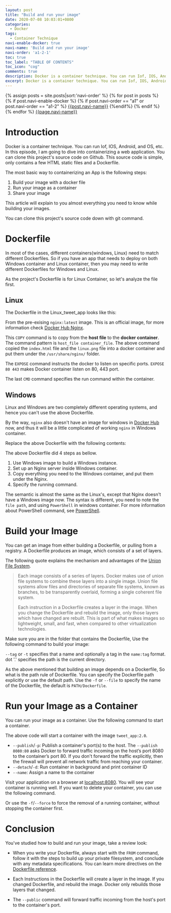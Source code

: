 ```yaml
---
layout: post
title: "Build and run your image"
date: 2020-07-08 10:03:01+0800
categories:
  - Docker
tags:
  - Container Technique
navi-enable-docker: true
navi-name: 'Build and run your image'
navi-order: 'a1-2-1'
toc: true
toc_label: "TABLE OF CONTENTS"
toc_icon: "cog"
comments: true
description: Docker is a container technique. You can run Iof, IOS, Android, and OS, etc. In this episode, I am going to dive into containerizing a web application. You can clone this project's source code on Github. This source code is simple, only contains a few HTML static files and a Dockerfile.
excerpt: Docker is a container technique. You can run Iof, IOS, Android, and OS, etc. In this episode, I am going to dive into containerizing a web application. You can clone this project's source code on Github. This source code is simple, only contains a few HTML static files and a Dockerfile.
---
```

<!--navigation bar-->
<div class='navi-link-container'>
  {% assign posts = site.posts|sort:'navi-order' %}
  {% for post in posts %}
    {% if post.navi-enable-docker %}
        {% if post.navi-order == "a1" or
              post.navi-order == "a1-2" 
        %}
            <a href="{{ site.baseurl }}{{ post.url }}" class='navi-link'>{{post.navi-name}}</a>
        {%endif%}
    {% endif %}
  {% endfor %}
<a class='navi-link' href="">{{page.navi-name}}</a>
</div>
<!--navigation bar-->

# Introduction

Docker is a container technique. You can run Iof, IOS, Android, and OS, etc. In this episode, I am going to dive into containerizing a web application. You can clone this project's source code on Github. This source code is simple, only contains a few HTML static files and a Dockerfile.

The most basic way to containerizing an App is the following steps:
1. Build your image with a docker file
2. Run your image as a container
3. Share your image

This article will explain to you almost everything you need to know while building your images.  

You can clone this project's source code down with git command.

<script src="https://gist.github.com/voltwu/d0e2509259153461551d0988ade35a2d.js"></script>

# Dockerfile
In most of the cases, different containers(windows, Linux) need to match different Dockerfiles. So if you have an app that needs to deploy on both Windows container and Linux container, then you may need to write different Dockerfiles for Windows and Linux. 

As the project's Dockerfile is for Linux Container, so let's analyze the file first.
## Linux

The Dockerfile in the Linux_tweet_app looks like this:

<script src="https://gist.github.com/voltwu/b4e2322fe24c4b25ac8de7259443c0f7.js"></script>

From the pre-exising `nginx:latest` image. This is an official image, for more information check [Docker Hub Nginx][1].

This `COPY` command is to copy from the **host file** to the **docker container**. The command pattern is `host_file container_file`. The above command copied the `index.html` file and the `linux.png` file into a docker container and put them under the `/usr/share/nginx/` folder.

The `EXPOSE` command instructs the docker to listen on specific ports. `EXPOSE 80 443` makes Docker container listen on 80, 443 port.

The last `CMD` command specifies the run command within the container.

## Windows
Linux and Windows are two completely different operating systems, and hence you can't use the above Dockerfile.

By the way, `nginx` also doesn't have an image for windows in [Docker Hub][1] now, and thus it will be a little complicated of working `nginx` in Windows container.

Replace the above Dockerfile with the following contents:

<script src="https://gist.github.com/voltwu/e87572144c229e3dcaaa90e953fa8cee.js"></script>

The above Dockerfile did 4 steps as bellow.
1. Use Windows image to build a Windows instance.
2. Set up an Nginx server inside Windows container.
3. Copy everything you need to the Windows container, and put them under the Nginx.
4. Specify the running command.

The semantic is almost the same as the Linux's, except that Nginx doesn't have a Windows image now.  The syntax is different, you need to note the `file path`, and using `PowerShell` in windows container. For more information about PowerShell command, see [PowerShell][3].

# Build your Image
You can get an image from either building a Dockerfile, or pulling from a registry. A Dockerfile produces an image, which consists of a set of layers.

The following quote explains the mechanism and advantages of the [Union File System][5].

<blockquote class="quote">
<p>
Each image consists of a series of layers. Docker makes use of union file systems to combine these layers into a single image. Union file systems allow files and directories of separate file systems, known as branches, to be transparently overlaid, forming a single coherent file system.
</p>
<p>
Each instruction in a Dockerfile creates a layer in the image. When you change the Dockerfile and rebuild the image, only those layers which have changed are rebuilt. This is part of what makes images so lightweight, small, and fast, when compared to other virtualization technologies.
</p>
</blockquote>


Make sure you are in the folder that contains the Dockerfile, Use the following command to build your image:

<script src="https://gist.github.com/voltwu/f4b8bb5a94634f03b067dd9a336fdc0b.js"></script>

`--tag` or `-t` specifies that a name and optionally a tag in the `name:tag` format. dot '.' specifies the path is the current directory.

As the above mentioned that building an image depends on a Dockerfile, So what is the path rule of Dockerfile. You can specify the Dockerfile path explicitly or use the default path. Use the `-f` or `--file` to specify the name of the Dockerfile, the default is `PATH/Dockerfile`.

<script src="https://gist.github.com/voltwu/de8f75ac7c30a50d2f095301e0d9b4c7.js"></script>

# Run your Image as a Container
You can run your image as a container. Use the following command to start a container.

<script src="https://gist.github.com/voltwu/6ff4be245372ded7983c2cc56bf59af6.js"></script>

The above code will start a container with the image `tweet_app:2.0`.
* `--publish`/`-p`: Publish a container's port(s) to the host. The `--publish 8080:80` asks Docker to forward traffic incoming on the host’s port 8080 to the container’s port 80. If you don't forward the traffic explicitly, then the firewall will prevent all network traffic from reaching your container.
* `--detach`/`-d`: Run container in background and print container ID
* `--name`: Assign a name to the container

Visit your application on a browser at [localhost:8080][4]. You will see your container is running well. If you want to delete your container,  you can use the following command.

<script src="https://gist.github.com/voltwu/054a475620bf24bb7d96149c5f617384.js"></script>

Or use the `-f`/`--force` to force the removal of a running container, without stopping the container first.

<script src="https://gist.github.com/voltwu/9df3c4262ec00e2210d1d5c1426a7048.js"></script>

# Conclusion
You've studied how to build and run your image, take a review look:
* When you write your Dockerfile, always start with the `FROM` command, follow it with the steps to build up your private filesystem, and conclude with any metadata specifications. You can learn more directives on the [Dockerfile reference][2].

* Each Instructions in the Dockerfile will create a layer in the image. If you changed Dockerfile, and rebuild the image. Docker only rebuilds those layers that changed.

* The `--public` command will forward traffic incoming from the host's port to the container's port.

[1]: https://hub.docker.com/_/nginx
[2]: https://docs.docker.com/engine/reference/builder/
[3]: https://docs.microsoft.com/en-us/powershell/scripting/how-to-use-docs?view=powershell-7
[4]: http://localhost:8080
[5]: https://en.wikipedia.org/wiki/UnionFS

